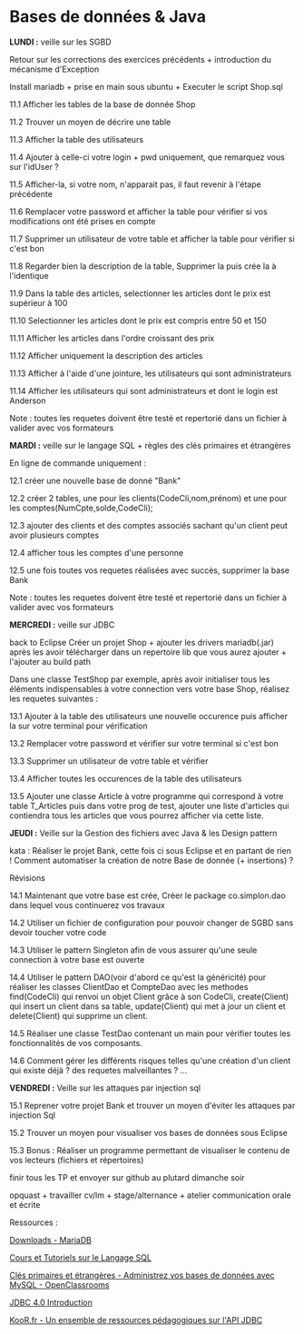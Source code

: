 Bases de données & Java
===

**LUNDI :**
veille sur les SGBD

Retour sur les corrections des exercices précédents + introduction du mécanisme d'Exception

Install mariadb + prise en main sous ubuntu + Executer le script Shop.sql 

11.1 Afficher les tables de la base de donnée Shop

11.2 Trouver un moyen de décrire une table

11.3 Afficher la table des utilisateurs

11.4 Ajouter à celle-ci votre login + pwd uniquement, que remarquez vous sur l'idUser ?

11.5 Afficher-la, si votre nom, n'apparait pas, il faut revenir à l'étape précédente

11.6 Remplacer votre password et afficher la table pour vérifier si vos modifications ont été prises en compte

11.7 Supprimer un utilisateur de votre table et afficher la table pour vérifier si c'est bon

11.8 Regarder bien la description de la table, Supprimer la puis crée la à l'identique

11.9 Dans la table des articles, selectionner les articles dont le prix est supérieur à 100

11.10 Selectionner les articles dont le prix est compris entre 50 et 150 

11.11 Afficher les articles dans l'ordre croissant des prix

11.12 Afficher uniquement la description des articles

11.13 Afficher à l'aide d'une jointure, les utilisateurs qui sont administrateurs

11.14 Afficher les utilisateurs qui sont administrateurs et dont le login est Anderson

Note : toutes les requetes doivent être testé et repertorié dans un fichier à valider avec vos formateurs

**MARDI :**
veille sur le langage SQL + règles des clés primaires et étrangères

En ligne de commande uniquement :

12.1 créer une nouvelle base de donné "Bank"

12.2 créer 2 tables, une pour les clients(CodeCli,nom,prénom) et une pour les comptes(NumCpte,solde,CodeCli);

12.3 ajouter des clients et des comptes associés sachant qu'un client peut avoir plusieurs comptes

12.4 afficher tous les comptes d'une personne

12.5 une fois toutes vos requetes réalisées avec succès, supprimer la base Bank

Note : toutes les requetes doivent être testé et repertorié dans un fichier à valider avec vos formateurs

**MERCREDI :**
veille sur JDBC

back to Eclipse 
Créer un projet Shop + ajouter les drivers mariadb(.jar) après les avoir télécharger dans un repertoire lib que vous aurez ajouter + l'ajouter au build path

Dans une classe TestShop par exemple, après avoir initialiser tous les éléments indispensables à votre connection vers votre base Shop, réalisez les requetes suivantes :

13.1 Ajouter à la table des utilisateurs une nouvelle occurence puis afficher la sur votre terminal pour vérification

13.2 Remplacer votre password et vérifier sur votre terminal si c'est bon

13.3 Supprimer un utilisateur de votre table et vérifier

13.4 Afficher toutes les occurences de la table des utilisateurs

13.5 Ajouter une classe Article à votre programme qui correspond à votre table T_Articles puis dans votre prog de test, ajouter une liste d'articles qui contiendra tous les articles que vous pourrez afficher via cette liste.

**JEUDI :**
Veille sur la Gestion des fichiers avec Java 
& les Design pattern

kata : Réaliser le projet Bank, cette fois ci sous Eclipse et en partant de rien !
       Comment automatiser la création de notre Base de donnée (+ insertions) ?

Révisions

14.1 Maintenant que votre base est crée, Créer le package co.simplon.dao dans lequel vous continuerez vos travaux

14.2 Utiliser un fichier de configuration pour pouvoir changer de SGBD sans devoir toucher votre code

14.3 Utiliser le pattern Singleton afin de vous assurer qu'une seule connection à votre base est ouverte

14.4 Utiliser le pattern DAO(voir d'abord ce qu'est la généricité) pour réaliser les classes ClientDao et CompteDao avec les methodes find(CodeCli) qui renvoi un objet Client grâce à son CodeCli, create(Client) qui insert un client dans sa table, update(Client) qui met à jour un client et delete(Client) qui supprime un client.

14.5 Réaliser une classe TestDao contenant un main pour vérifier toutes les fonctionnalités de vos composants.

14.6 Comment gérer les différents risques telles qu'une création d'un client qui existe déjà ? des requetes malveillantes ? ...

**VENDREDI :**
Veille sur les attaques par injection sql

15.1 Reprener votre projet Bank et trouver un moyen d'éviter les attaques par injection Sql

15.2 Trouver un moyen pour visualiser vos bases de données sous Eclipse

15.3 Bonus : Réaliser un programme permettant de visualiser le contenu de vos lecteurs (fichiers et répertoires)

finir tous les TP et envoyer sur github au plutard dimanche soir

opquast + travailler cv/lm + stage/alternance + atelier communication orale et écrite

Ressources :

[Downloads - MariaDB](https://downloads.mariadb.org)

[Cours et Tutoriels sur le Langage SQL](https://sql.sh/)

[Clés primaires et étrangères - Administrez vos bases de données avec MySQL - OpenClassrooms](https://openclassrooms.com/en/courses/1959476-administrez-vos-bases-de-donnees-avec-mysql/1963057-cles-primaires-et-etrangeres)

[JDBC 4.0 Introduction](https://www.tutorialspoint.com/jdbc/jdbc-introduction.htm)

[KooR.fr - Un ensemble de ressources pédagogiques sur l'API JDBC](http://koor.fr/Java/JDBC.wp)
